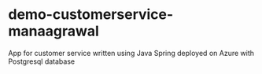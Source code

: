 # demo-customerservice-manaagrawal
App for customer service written using Java Spring deployed on Azure with Postgresql database
